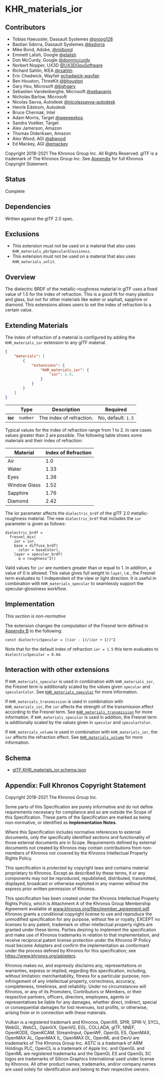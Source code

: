 <!--
Copyright 2018-2021 The Khronos Group Inc.
SPDX-License-Identifier: LicenseRef-KhronosSpecCopyright
-->

# KHR\_materials\_ior

## Contributors

* Tobias Haeussler, Dassault Systemes [@proog128](https://github.com/proog128)
* Bastian Sdorra, Dassault Systemes [@bsdorra](https://github.com/bsdorra)
* Mike Bond, Adobe, [@miibond](https://github.com/MiiBond)
* Emmett Lalish, Google [@elalish](https://github.com/elalish)
* Don McCurdy, Google [@donrmccurdy](https://twitter.com/donrmccurdy)
* Norbert Nopper, UX3D [@UX3DGpuSoftware](https://twitter.com/UX3DGpuSoftware)
* Richard Sahlin, IKEA [@rsahlin](https://github.com/rsahlin)
* Eric Chadwick, Wayfair [echadwick-wayfair](https://github.com/echadwick-wayfair)
* Ben Houston, ThreeKit [@bhouston](https://github.com/bhouston)
* Gary Hsu, Microsoft [@bghgary](https://twitter.com/bghgary)
* Sebastien Vandenberghe, Microsoft [@sebavanjs](https://twitter.com/sebavanjs)
* Nicholas Barlow, Microsoft
* Nicolas Savva, Autodesk [@nicolassavva-autodesk](https://github.com/nicolassavva-autodesk)
* Henrik Edstrom, Autodesk
* Bruce Cherniak, Intel
* Adam Morris, Target [@weegeekps](https://github.com/weegeekps)
* Sandra Voelker, Target
* Alex Jamerson, Amazon
* Thomas Dideriksen, Amazon
* Alex Wood, AGI [@abwood](https://twitter.com/abwood)
* Ed Mackey, AGI [@emackey](https://twitter.com/emackey)

Copyright 2018-2021 The Khronos Group Inc. All Rights Reserved. glTF is a trademark of The Khronos Group Inc.
See [Appendix](#appendix-full-khronos-copyright-statement) for full Khronos Copyright Statement.

## Status

Complete

## Dependencies

Written against the glTF 2.0 spec.

## Exclusions

* This extension must not be used on a material that also uses `KHR_materials_pbrSpecularGlossiness`.
* This extension must not be used on a material that also uses `KHR_materials_unlit`.

## Overview

The dielectric BRDF of the metallic-roughness material in glTF uses a fixed value of 1.5 for the index of refraction. This is a good fit for many plastics and glass, but not for other materials like water or asphalt, sapphire or diamond. This extensions allows users to set the index of refraction to a certain value.

## Extending Materials

The index of refraction of a material is configured by adding the `KHR_materials_ior` extension to any glTF material. 

```json
{
    "materials": [
        {
            "extensions": {
                "KHR_materials_ior": {
                    "ior": 1.4,
                }
            }
        }
    ]
}
```

| |Type|Description|Required|
|-|----|-----------|--------|
| **ior** | `number` | The index of refraction. | No, default: `1.5`|

Typical values for the index of refraction range from 1 to 2. In rare cases values greater than 2 are possible. The following table shows some materials and their index of refraction:

| Material     | Index of Refraction |
|--------------|---------------------|
| Air          | 1.0                 |
| Water        | 1.33                |
| Eyes         | 1.38                |
| Window Glass | 1.52                |
| Sapphire     | 1.76                |
| Diamond      | 2.42                |

The ior parameter affects the `dielectric_brdf` of the glTF 2.0 metallic-roughness material. The new `dielectric_brdf` that includes the `ior` parameter is given as follows:

```
dielectric_brdf =
  fresnel_mix(
    ior = ior,
    base = diffuse_brdf(
      color = baseColor),
    layer = specular_brdf(
      α = roughness^2))
```

Valid values for `ior` are numbers greater than or equal to 1. In addition, a value of 0 is allowed. This value gives full weight to `layer`, i.e., the Fresnel term evaluates to 1 independent of the view or light direction. It is useful in combination with `KHR_materials_specular` to seamlessly support the specular-glossiness workflow.

## Implementation

*This section is non-normative*

The extension changes the computation of the Fresnel term defined in [Appendix B](/specification/2.0/README.md#appendix-b-brdf-implementation) to the following:

```
const dielectricSpecular = ((ior - 1)/(ior + 1))^2
```

Note that for the default index of refraction `ior = 1.5` this term evaluates to `dielectricSpecular = 0.04`.

## Interaction with other extensions

If `KHR_materials_specular` is used in combination with `KHR_materials_ior`, the Fresnel term is additionally scaled by the values given `specular` and `specularColor`. See [`KHR_materials_specular`](../KHR_materials_specular/README.md) for more information.

If `KHR_materials_transmission` is used in combination with `KHR_materials_ior`, the `ior` affects the strength of the transmission effect according to the Fresnel term. See [`KHR_materials_transmission`](../KHR_materials_transmission/README.md) for more information. If `KHR_materials_specular` is used in addition, the Fresnel term is additionally scaled by the values given in `specular` and `specularColor`.

If `KHR_materials_volume` is used in combination with `KHR_materials_ior`, the `ior` affects the refraction effect. See [`KHR_materials_volume`](../KHR_materials_volume/README.md) for more information.

## Schema

- [glTF.KHR_materials_ior.schema.json](schema/glTF.KHR_materials_ior.schema.json)

## Appendix: Full Khronos Copyright Statement

Copyright 2018-2021 The Khronos Group Inc.

Some parts of this Specification are purely informative and do not define requirements
necessary for compliance and so are outside the Scope of this Specification. These
parts of the Specification are marked as being non-normative, or identified as
**Implementation Notes**.

Where this Specification includes normative references to external documents, only the
specifically identified sections and functionality of those external documents are in
Scope. Requirements defined by external documents not created by Khronos may contain
contributions from non-members of Khronos not covered by the Khronos Intellectual
Property Rights Policy.

This specification is protected by copyright laws and contains material proprietary
to Khronos. Except as described by these terms, it or any components
may not be reproduced, republished, distributed, transmitted, displayed, broadcast
or otherwise exploited in any manner without the express prior written permission
of Khronos.

This specification has been created under the Khronos Intellectual Property Rights
Policy, which is Attachment A of the Khronos Group Membership Agreement available at
www.khronos.org/files/member_agreement.pdf. Khronos grants a conditional
copyright license to use and reproduce the unmodified specification for any purpose,
without fee or royalty, EXCEPT no licenses to any patent, trademark or other
intellectual property rights are granted under these terms. Parties desiring to
implement the specification and make use of Khronos trademarks in relation to that
implementation, and receive reciprocal patent license protection under the Khronos
IP Policy must become Adopters and confirm the implementation as conformant under
the process defined by Khronos for this specification;
see https://www.khronos.org/adopters.

Khronos makes no, and expressly disclaims any, representations or warranties,
express or implied, regarding this specification, including, without limitation:
merchantability, fitness for a particular purpose, non-infringement of any
intellectual property, correctness, accuracy, completeness, timeliness, and
reliability. Under no circumstances will Khronos, or any of its Promoters,
Contributors or Members, or their respective partners, officers, directors,
employees, agents or representatives be liable for any damages, whether direct,
indirect, special or consequential damages for lost revenues, lost profits, or
otherwise, arising from or in connection with these materials.

Vulkan is a registered trademark and Khronos, OpenXR, SPIR, SPIR-V, SYCL, WebGL,
WebCL, OpenVX, OpenVG, EGL, COLLADA, glTF, NNEF, OpenKODE, OpenKCAM, StreamInput,
OpenWF, OpenSL ES, OpenMAX, OpenMAX AL, OpenMAX IL, OpenMAX DL, OpenML and DevU are
trademarks of The Khronos Group Inc. ASTC is a trademark of ARM Holdings PLC,
OpenCL is a trademark of Apple Inc. and OpenGL and OpenML are registered trademarks
and the OpenGL ES and OpenGL SC logos are trademarks of Silicon Graphics
International used under license by Khronos. All other product names, trademarks,
and/or company names are used solely for identification and belong to their
respective owners.
